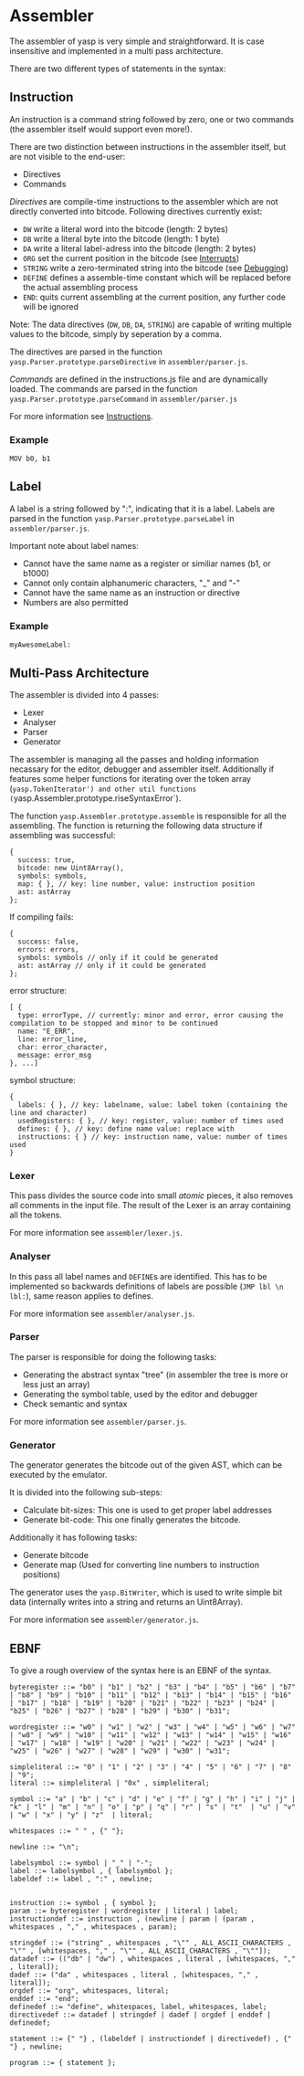 # Assembler
The assembler of yasp is very simple and straightforward. It is case insensitive and implemented in a multi pass architecture.

There are two different types of statements in the syntax:

## Instruction
An instruction is a command string followed by zero, one or two commands (the assembler itself would support even more!).

There are two distinction between instructions in the assembler itself, but are not visible to the end-user:
* Directives
* Commands

*Directives* are compile-time instructions to the assembler which are not directly converted into bitcode. Following directives currently exist:
* `DW` write a literal word into the bitcode (length: 2 bytes)
* `DB` write a literal byte into the bitcode (length: 1 byte)
* `DA` write a literal label-adress into the bitcode (length: 2 bytes)
* `ORG` set the current position in the bitcode (see [Interrupts](#interrupts))
* `STRING` write a zero-terminated string into the bitcode (see [Debugging](#debugging))
* `DEFINE` defines a assemble-time constant which will be replaced before the actual assembling process 
* `END`: quits current assembling at the current position, any further code will be ignored

Note: The data directives (`DW`, `DB`, `DA`, `STRING`) are capable of writing multiple values to the bitcode, simply by seperation by a comma.

The directives are parsed in the function `yasp.Parser.prototype.parseDirective` in `assembler/parser.js`.

*Commands* are defined in the instructions.js file and are dynamically loaded. The commands are parsed in the function `yasp.Parser.prototype.parseCommand` in `assembler/parser.js`

For more information see [Instructions](#instructions).
### Example
```
MOV b0, b1
```

## Label
A label is a string followed by ":", indicating that it is a label. Labels are parsed in the function `yasp.Parser.prototype.parseLabel` in `assembler/parser.js`.

Important note about label names:
* Cannot have the same name as a register or similiar names (b1, or b1000)
* Cannot only contain alphanumeric characters, "_" and "-"
* Cannot have the same name as an instruction or directive
* Numbers are also permitted

### Example
```
myAwesomeLabel:
```

## Multi-Pass Architecture
The assembler is divided into 4 passes:
* Lexer
* Analyser
* Parser
* Generator

The assembler is managing all the passes and holding information necassary for the editor, debugger and assembler itself. Additionally if features some helper functions for iterating over the token array (`yasp.TokenIterator') and other util functions (`yasp.Assembler.prototype.riseSyntaxError`).

The function `yasp.Assembler.prototype.assemble` is responsible for all the assembling. The function is returning the following data structure if assembling was successful:
```
{
  success: true,
  bitcode: new Uint8Array(),
  symbols: symbols,
  map: { }, // key: line number, value: instruction position
  ast: astArray
};
```

If compiling fails:
```
{
  success: false,
  errors: errors,
  symbols: symbols // only if it could be generated
  ast: astArray // only if it could be generated
};
```

error structure:
```
[ {
  type: errorType, // currently: minor and error, error causing the compilation to be stopped and minor to be continued
  name: "E_ERR",
  line: error_line,
  char: error_character,
  message: error_msg
}, ...]
```

symbol structure:
```
{
  labels: { }, // key: labelname, value: label token (containing the line and character)
  usedRegisters: { }, // key: register, value: number of times used
  defines: { }, // key: define name value: replace with
  instructions: { } // key: instruction name, value: number of times used
}
```

### Lexer
This pass divides the source code into small *atomic* pieces, it also removes all comments in the input file. The result of the Lexer is an array containing all the tokens.

For more information see `assembler/lexer.js`.

### Analyser
In this pass all label names and `DEFINE`s are identified. This has to be implemented so backwards definitions of labels are possible (`JMP lbl \n lbl:`), same reason applies to defines.

For more information see `assembler/analyser.js`.

### Parser
The parser is responsible for doing the following tasks:
* Generating the abstract syntax "tree" (in assembler the tree is more or less just an array)
* Generating the symbol table, used by the editor and debugger
* Check semantic and syntax

For more information see `assembler/parser.js`.

### Generator
The generator generates the bitcode out of the given AST, which can be executed by the emulator.

It is divided into the following sub-steps:
* Calculate bit-sizes: This one is used to get proper label addresses
* Generate bit-code: This one finally generates the bitcode.

Additionally it has following tasks:
* Generate bitcode
* Generate map (Used for converting line numbers to instruction positions)


The generator uses the `yasp.BitWriter`, which is used to write simple bit data (internally writes into a string and returns an Uint8Array).

For more information see `assembler/generator.js`.

## EBNF
To give a rough overview of the syntax here is an EBNF of the syntax.
```
byteregister ::= "b0" | "b1" | "b2" | "b3" | "b4" | "b5" | "b6" | "b7" | "b8" | "b9" | "b10" | "b11" | "b12" | "b13" | "b14" | "b15" | "b16" | "b17" | "b18" | "b19" | "b20" | "b21" | "b22" | "b23" | "b24" | "b25" | "b26" | "b27" | "b28" | "b29" | "b30" | "b31";

wordregister ::= "w0" | "w1" | "w2" | "w3" | "w4" | "w5" | "w6" | "w7" | "w8" | "w9" | "w10" | "w11" | "w12" | "w13" | "w14" | "w15" | "w16" | "w17" | "w18" | "w19" | "w20" | "w21" | "w22" | "w23" | "w24" | "w25" | "w26" | "w27" | "w28" | "w29" | "w30" | "w31";

simpleliteral ::= "0" | "1" | "2" | "3" | "4" | "5" | "6" | "7" | "8" | "9";
literal ::= simpleliteral | "0x" , simpleliteral;

symbol ::= "a" | "b" | "c" | "d" | "e" | "f" | "g" | "h" | "i" | "j" | "k" | "l" | "m" | "n" | "o" | "p" | "q" | "r" | "s" | "t"  | "u" | "v" | "w" | "x" | "y" | "z"  | literal;

whitespaces ::= " " , {" "};

newline ::= "\n";

labelsymbol ::= symbol | "_" | "-";
label ::= labelsymbol , { labelsymbol };
labeldef ::= label , ":" , newline;


instruction ::= symbol , { symbol };
param ::= byteregister | wordregister | literal | label;
instructiondef ::= instruction , (newline | param | (param , whitespaces , "," , whitespaces , param);

stringdef ::= ("string" , whitespaces , "\"" , ALL_ASCII_CHARACTERS , "\"" , [whitespaces, "," , "\"" , ALL_ASCII_CHARACTERS , "\""]);
datadef ::= (("db" | "dw") , whitespaces , literal , [whitespaces, "," , literal]);
dadef ::= ("da" , whitespaces , literal , [whitespaces, "," , literal]);
orgdef ::= "org", whitespaces, literal;
enddef ::= "end";
definedef ::= "define", whitespaces, label, whitespaces, label;
directivedef ::= datadef | stringdef | dadef | orgdef | enddef | definedef;

statement ::= {" "} , (labeldef | instructiondef | directivedef) , {" "} , newline;

program ::= { statement };

```
